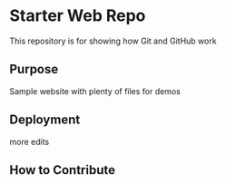 # Starter Web Repo

This repository is for showing how Git and GitHub work

## Purpose

Sample website with plenty of files for demos

## Deployment
more edits

## How to Contribute